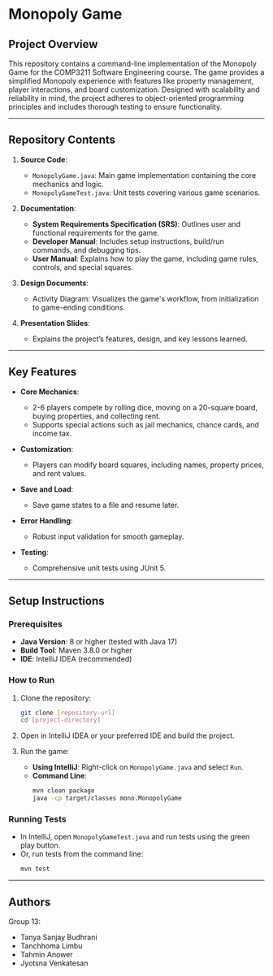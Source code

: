 # Monopoly Game

## Project Overview
This repository contains a command-line implementation of the Monopoly Game for the COMP3211 Software Engineering course. The game provides a simplified Monopoly experience with features like property management, player interactions, and board customization. Designed with scalability and reliability in mind, the project adheres to object-oriented programming principles and includes thorough testing to ensure functionality.

---

## Repository Contents
1. **Source Code**:
   - `MonopolyGame.java`: Main game implementation containing the core mechanics and logic.
   - `MonopolyGameTest.java`: Unit tests covering various game scenarios.

2. **Documentation**:
   - **System Requirements Specification (SRS)**: Outlines user and functional requirements for the game.
   - **Developer Manual**: Includes setup instructions, build/run commands, and debugging tips.
   - **User Manual**: Explains how to play the game, including game rules, controls, and special squares.

3. **Design Documents**:
   - Activity Diagram: Visualizes the game's workflow, from initialization to game-ending conditions.

4. **Presentation Slides**:
   - Explains the project’s features, design, and key lessons learned.

---

## Key Features
- **Core Mechanics**:
  - 2-6 players compete by rolling dice, moving on a 20-square board, buying properties, and collecting rent.
  - Supports special actions such as jail mechanics, chance cards, and income tax.

- **Customization**:
  - Players can modify board squares, including names, property prices, and rent values.

- **Save and Load**:
  - Save game states to a file and resume later.

- **Error Handling**:
  - Robust input validation for smooth gameplay.

- **Testing**:
  - Comprehensive unit tests using JUnit 5.

---

## Setup Instructions
### Prerequisites
- **Java Version**: 8 or higher (tested with Java 17)
- **Build Tool**: Maven 3.8.0 or higher
- **IDE**: IntelliJ IDEA (recommended)

### How to Run
1. Clone the repository:
   ```bash
   git clone [repository-url]
   cd [project-directory]
   ```
2. Open in IntelliJ IDEA or your preferred IDE and build the project.

3. Run the game:
   - **Using IntelliJ**: Right-click on `MonopolyGame.java` and select `Run`.
   - **Command Line**:
     ```bash
     mvn clean package
     java -cp target/classes mono.MonopolyGame
     ```

### Running Tests
- In IntelliJ, open `MonopolyGameTest.java` and run tests using the green play button.
- Or, run tests from the command line:
   ```bash
   mvn test
   ```

---

## Authors
Group 13:
- Tanya Sanjay Budhrani
- Tanchhoma Limbu
- Tahmin Anower
- Jyotsna Venkatesan
